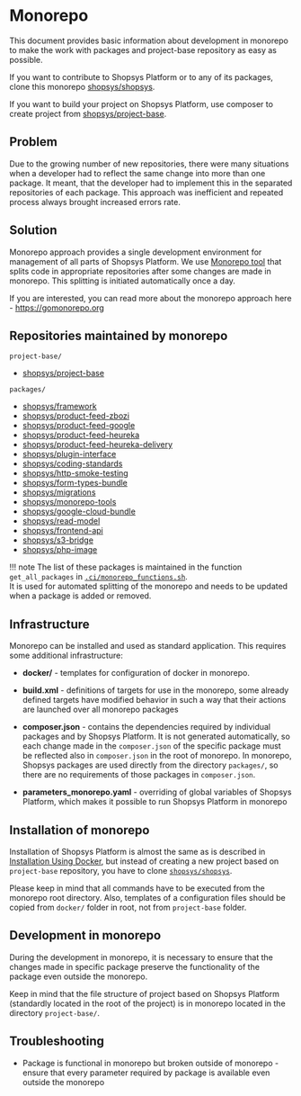 # Monorepo

This document provides basic information about development in monorepo to make the work with packages and project-base repository as easy as possible.

If you want to contribute to Shopsys Platform or to any of its packages,
clone this monorepo [shopsys/shopsys](https://github.com/shopsys/shopsys).

If you want to build your project on Shopsys Platform,
use composer to create project from [shopsys/project-base](https://github.com/shopsys/project-base).

## Problem
Due to the growing number of new repositories, there were many situations when a developer had to reflect the same change
into more than one package. It meant, that the developer had to implement this in the separated repositories of each package.
This approach was inefficient and repeated process always brought increased errors rate.

## Solution
Monorepo approach provides a single development environment for management of all parts of Shopsys Platform.
We use [Monorepo tool](https://github.com/shopsys/monorepo-tools) that splits code in appropriate repositories
after some changes are made in monorepo. This splitting is initiated automatically once a day.

If you are interested, you can read more about the monorepo approach here - https://gomonorepo.org

## Repositories maintained by monorepo
`project-base/`

* [shopsys/project-base](https://github.com/shopsys/project-base)

`packages/`

* [shopsys/framework](https://github.com/shopsys/framework)
* [shopsys/product-feed-zbozi](https://github.com/shopsys/product-feed-zbozi)
* [shopsys/product-feed-google](https://github.com/shopsys/product-feed-google)
* [shopsys/product-feed-heureka](https://github.com/shopsys/product-feed-heureka)
* [shopsys/product-feed-heureka-delivery](https://github.com/shopsys/product-feed-heureka-delivery)
* [shopsys/plugin-interface](https://github.com/shopsys/plugin-interface)
* [shopsys/coding-standards](https://github.com/shopsys/coding-standards)
* [shopsys/http-smoke-testing](https://github.com/shopsys/http-smoke-testing)
* [shopsys/form-types-bundle](https://github.com/shopsys/form-types-bundle)
* [shopsys/migrations](https://github.com/shopsys/migrations)
* [shopsys/monorepo-tools](https://github.com/shopsys/monorepo-tools)
* [shopsys/google-cloud-bundle](https://github.com/shopsys/google-cloud-bundle)
* [shopsys/read-model](https://github.com/shopsys/read-model)
* [shopsys/frontend-api](https://github.com/shopsys/frontend-api)
* [shopsys/s3-bridge](https://github.com/shopsys/s3-bridge)
* [shopsys/php-image](https://github.com/shopsys/php-image)

!!! note
    The list of these packages is maintained in the function `get_all_packages` in [`.ci/monorepo_functions.sh`](https://github.com/shopsys/shopsys/blob/master/.ci/monorepo_functions.sh).  
    It is used for automated splitting of the monorepo and needs to be updated when a package is added or removed.

## Infrastructure
Monorepo can be installed and used as standard application. This requires some additional infrastructure:

* **docker/** - templates for configuration of docker in monorepo.

* **build.xml** - definitions of targets for use in the monorepo, some already defined targets
have modified behavior in such a way that their actions are launched over all monorepo packages

* **composer.json** - contains the dependencies required by individual packages and by Shopsys Platform.
It is not generated automatically, so each change made in the `composer.json` of the specific package must be reflected
also in `composer.json` in the root of monorepo. In monorepo, Shopsys packages are used directly from the directory
`packages/`, so there are no requirements of those packages in `composer.json`.

* **parameters_monorepo.yaml** - overriding of global variables of Shopsys Platform, which makes it possible to run
Shopsys Platform in monorepo

## Installation of monorepo
Installation of Shopsys Platform is almost the same as is described in [Installation Using Docker](../installation/installation-guide.md#installation-using-docker),
but instead of creating a new project based on `project-base` repository, you have to clone [`shopsys/shopsys`](https://github.com/shopsys/shopsys).

Please keep in mind that all commands have to be executed from the monorepo root directory.
Also, templates of a configuration files should be copied from `docker/` folder in root, not from `project-base` folder.

## Development in monorepo
During the development in monorepo, it is necessary to ensure that the changes made in specific package
preserve the functionality of the package even outside the monorepo.

Keep in mind that the file structure of project based on Shopsys Platform (standardly located in the root of the project) is in monorepo
located in the directory `project-base/`.

## Troubleshooting
* Package is functional in monorepo but broken outside of monorepo - ensure that every parameter required by package
is available even outside the monorepo
